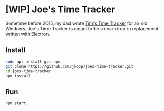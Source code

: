 # [WIP] Joe's Time Tracker

Sometime before 2015, my dad wrote [Tim's Time Tracker](https://github.com/tkoop/timstimetracker/) for an old Windows. Joe's Time Tracker is meant to be a near-drop-in replacement written with Electron.

## Install

```sh
sudo apt install git npm
git clone https://github.com/jkoop/joes-time-tracker.git
cd joes-time-tracker
npm install
```

## Run

```sh
npm start
```
